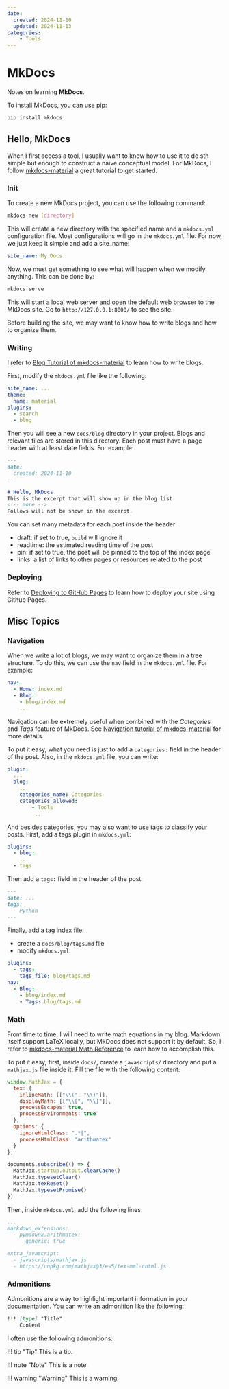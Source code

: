 ```yaml
---
date:
  created: 2024-11-10
  updated: 2024-11-13
categories:
    - Tools
---
```


# MkDocs

Notes on learning **MkDocs**.

<!-- more -->

To install MkDocs, you can use pip:
```bash
pip install mkdocs
```

## Hello, MkDocs
When I first access a tool, I usually want to know how to use it to do sth simple but enough to construct a naive conceptual model. 
For MkDocs, I follow [mkdocs-material](https://squidfunk.github.io/mkdocs-material/getting-started/) a great tutorial to get started.

### Init 
To create a new MkDocs project, you can use the following command:
```bash
mkdocs new [directory]
```

This will create a new directory with the specified name and a `mkdocs.yml` configuration file. 
Most configurations will go in the `mkdocs.yml` file. For now, we just keep it simple and add a site_name:
```yaml
site_name: My Docs
```

Now, we must get something to see what will happen when we modify anything. This can be done by:
```bash
mkdocs serve
```

This will start a local web server and open the default web browser to the MkDocs site. 
Go to `http://127.0.0.1:8000/` to see the site.

Before building the site, we may want to know how to write blogs and how to organize them.

### Writing
I refer to [Blog Tutorial of mkdocs-material](https://squidfunk.github.io/mkdocs-material/tutorials/blogs/basic/) to learn how to write blogs.

First, modify the `mkdocs.yml` file like the following:
```yaml
site_name: ...
theme:
  name: material
plugins:
  - search
  - blog
```
Then you will see a new `docs/blog` directory in your project. Blogs and relevant files are stored in this directory.
Each post must have a page header with at least date fields. For example:

```md
---
date: 
  created: 2024-11-10
---

# Hello, MkDocs
This is the excerpt that will show up in the blog list.
<!-- more -->
Follows will not be shown in the excerpt.
```

You can set many metadata for each post inside the header:

- draft: if set to true, `build` will ignore it
- readtime: the estimated reading time of the post
- pin: if set to true, the post will be pinned to the top of the index page
- links: a list of links to other pages or resources related to the post

### Deploying
Refer to [Deploying to GitHub Pages](https://www.mkdocs.org/user-guide/deploying-your-docs/#project-pages) to learn how to deploy your site using Github Pages.

## Misc Topics
### Navigation
When we write a lot of blogs, we may want to organize them in a tree structure.
To do this, we can use the `nav` field in the `mkdocs.yml` file. For example:
```yaml
nav:
  - Home: index.md
  - Blog:
    - blog/index.md
    ...
```
Navigation can be extremely useful when combined with the *Categories* and *Tags* feature of MkDocs. See [Navigation tutorial of mkdocs-material](https://squidfunk.github.io/mkdocs-material/tutorials/blogs/navigation/#using-categories) for more details.

To put it easy, what you need is just to add a `categories:` field in the header of the post.
Also, in the `mkdocs.yml` file, you can write:
```yaml
plugin:
  ...
  blog:
    ...
    categories_name: Categories
    categories_allowed:
        - Tools
        ...
```

And besides categories, you may also want to use tags to classify your posts.
First, add a tags plugin in `mkdocs.yml`:
```yaml
plugins:
  - blog:
    ...
  - tags
```
Then add a `tags:` field in the header of the post:
```md
---
date: ...
tags:
  - Python
---
```
Finally, add a tag index file:
- create a `docs/blog/tags.md` file
- modify `mkdocs.yml`:

```yaml
plugins:
  - tags:
    tags_file: blog/tags.md
nav:
  - Blog:
    - blog/index.md
    - Tags: blog/tags.md
```


### Math
From time to time, I will need to write math equations in my blog. Markdown itself support LaTeX locally, but MkDocs does not support it by default.
So, I refer to [mkdocs-material Math Reference](https://squidfunk.github.io/mkdocs-material/reference/math/) to learn how to accomplish this.

To put it easy, first, inside `docs/`, create a `javascripts/` directory and put a `mathjax.js` file inside it.
Fill the file with the following content:
```js
window.MathJax = {
  tex: {
    inlineMath: [["\\(", "\\)"]],
    displayMath: [["\\[", "\\]"]],
    processEscapes: true,
    processEnvironments: true
  },
  options: {
    ignoreHtmlClass: ".*|",
    processHtmlClass: "arithmatex"
  }
};

document$.subscribe(() => { 
  MathJax.startup.output.clearCache()
  MathJax.typesetClear()
  MathJax.texReset()
  MathJax.typesetPromise()
})
```
Then, inside `mkdocs.yml`, add the following lines:
```yaml
...
markdown_extensions:
  - pymdownx.arithmatex:
      generic: true

extra_javascript:
  - javascripts/mathjax.js
  - https://unpkg.com/mathjax@3/es5/tex-mml-chtml.js
```

### Admonitions
Admonitions are a way to highlight important information in your documentation.
You can write an admonition like the following:
```md
!!! [type] "Title"
    Content
```

I often use the following admonitions:

!!! tip "Tip"
    This is a tip.

!!! note "Note"
    This is a note.

!!! warning "Warning"
    This is a warning.
